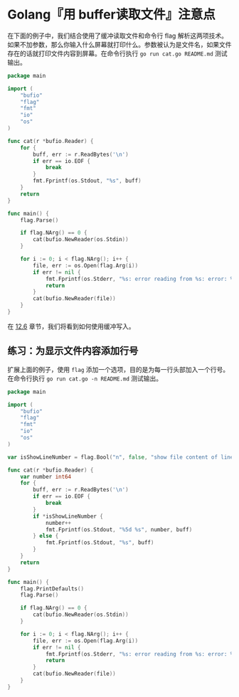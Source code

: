 # Golang『用 buffer读取文件』注意点

在下面的例子中，我们结合使用了缓冲读取文件和命令行 flag 解析这两项技术。如果不加参数，那么你输入什么屏幕就打印什么。参数被认为是文件名，如果文件存在的话就打印文件内容到屏幕。在命令行执行 `go run cat.go README.md` 测试输出。 

```go
package main

import (
	"bufio"
	"flag"
	"fmt"
	"io"
	"os"
)

func cat(r *bufio.Reader) {
	for {
		buff, err := r.ReadBytes('\n')
		if err == io.EOF {
			break
		}
		fmt.Fprintf(os.Stdout, "%s", buff)
	}
	return
}

func main() {
	flag.Parse()

	if flag.NArg() == 0 {
		cat(bufio.NewReader(os.Stdin))
	}

	for i := 0; i < flag.NArg(); i++ {
		file, err := os.Open(flag.Arg(i))
		if err != nil {
			fmt.Fprintf(os.Stderr, "%s: error reading from %s: error: %s\n", os.Args[0], flag.Arg(i), err)
			return
		}
		cat(bufio.NewReader(file))
	}
}
```

在 [12.6](https://github.com/unknwon/the-way-to-go_ZH_CN/blob/master/eBook/12.6.md) 章节，我们将看到如何使用缓冲写入。

## 练习：为显示文件内容添加行号

扩展上面的例子，使用 `flag` 添加一个选项，目的是为每一行头部加入一个行号。在命令行执行 `go run cat.go -n README.md` 测试输出。

```go
package main

import (
	"bufio"
	"flag"
	"fmt"
	"io"
	"os"
)

var isShowLineNumber = flag.Bool("n", false, "show file content of line number")

func cat(r *bufio.Reader) {
	var number int64
	for {
		buff, err := r.ReadBytes('\n')
		if err == io.EOF {
			break
		}
		if *isShowLineNumber {
			number++
			fmt.Fprintf(os.Stdout, "%5d %s", number, buff)
		} else {
			fmt.Fprintf(os.Stdout, "%s", buff)
		}
	}
	return
}

func main() {
	flag.PrintDefaults()
	flag.Parse()

	if flag.NArg() == 0 {
		cat(bufio.NewReader(os.Stdin))
	}

	for i := 0; i < flag.NArg(); i++ {
		file, err := os.Open(flag.Arg(i))
		if err != nil {
			fmt.Fprintf(os.Stderr, "%s: error reading from %s: error: %s\n", os.Args[0], flag.Arg(i), err)
			return
		}
		cat(bufio.NewReader(file))
	}
}
```

